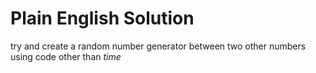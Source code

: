 # Plain English Solution
<!-- Create your own method for generating a random number between two other numbers.

It is common to use _time_ as a means of generating a random number, but there are other ways, too - can you find one? -->

try and create a random number generator between two other numbers using code other than _time_
